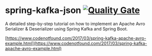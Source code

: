 # spring-kafka-json [![Quality Gate](https://sonarqube.com/api/badges/gate?key=com.codenotfound:spring-kafka-avro)](https://sonarqube.com/dashboard/index/com.codenotfound:spring-kafka-avro)

A detailed step-by-step tutorial on how to implement an Apache Avro Serializer &amp; Deserializer using Spring Kafka and Spring Boot.

[https://www.codenotfound.com/2017/03/spring-kafka-apache-avro-example.html](https://www.codenotfound.com/2017/03/spring-kafka-apache-avro-example.html)
